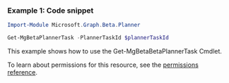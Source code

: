 ### Example 1: Code snippet

```powershellImport-Module Microsoft.Graph.Beta.Planner

Get-MgBetaPlannerTask -PlannerTaskId $plannerTaskId
```
This example shows how to use the Get-MgBetaBetaPlannerTask Cmdlet.
To learn about permissions for this resource, see the [permissions reference](/graph/permissions-reference).

